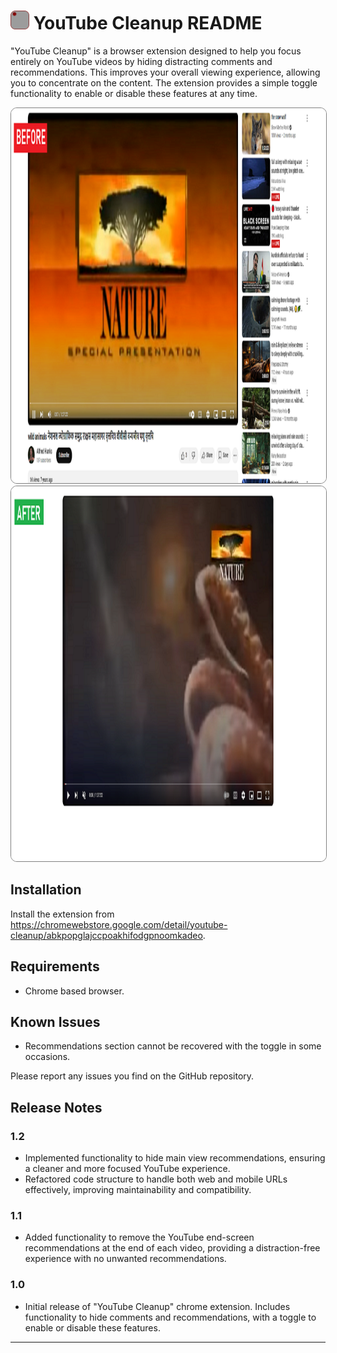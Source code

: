 # <img src="img/Icon128.png" width="30" height="30"> YouTube Cleanup README

"YouTube Cleanup" is a browser extension designed to help you focus entirely on YouTube videos by hiding distracting comments and recommendations. This improves your overall viewing experience, allowing you to concentrate on the content. The extension provides a simple toggle functionality to enable or disable these features at any time.

<img src="img/before.jpeg" alt="Before using extension" style="border: 1px solid gray; border-radius: 10px; width: 960px; height: 600px;">
<br>
<img src="img/after.jpeg" alt="Before using extension" style="border: 1px solid gray; border-radius: 10px; width: 960px; height: 600px;">

## Installation
Install the extension from https://chromewebstore.google.com/detail/youtube-cleanup/abkpopglajccpoakhifodgpnoomkadeo.

## Requirements
- Chrome based browser.

## Known Issues
- Recommendations section cannot be recovered with the toggle in some occasions.

Please report any issues you find on the GitHub repository.

## Release Notes

### 1.2

- Implemented functionality to hide main view recommendations, ensuring a cleaner and more focused YouTube experience.
- Refactored code structure to handle both web and mobile URLs effectively, improving maintainability and compatibility.

### 1.1

- Added functionality to remove the YouTube end-screen recommendations at the end of each video, providing a distraction-free experience with no unwanted recommendations.

### 1.0

- Initial release of "YouTube Cleanup" chrome extension. Includes functionality to hide comments and recommendations, with a toggle to enable or disable these features.

---